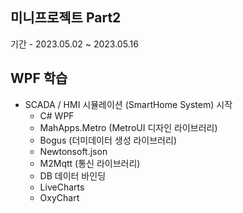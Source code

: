 ## 미니프로젝트 Part2
기간 - 2023.05.02 ~ 2023.05.16

## WPF 학습
- SCADA / HMI 시뮬레이션 (SmartHome System) 시작
	- C# WPF
	- MahApps.Metro (MetroUI 디자인 라이브러리)
	- Bogus (더미데이터 생성 라이브러리)
	- Newtonsoft.json
	- M2Mqtt (통신 라이브러리)
	- DB 데이터 바인딩
	- LiveCharts
	- OxyChart
	
	